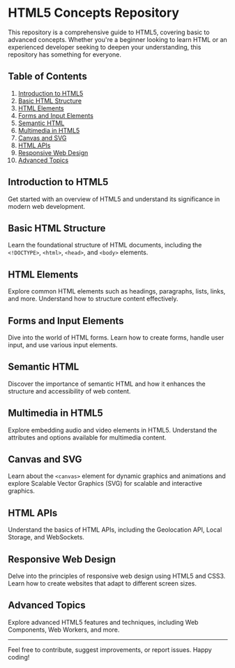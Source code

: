 # HTML5 Concepts Repository

This repository is a comprehensive guide to HTML5, covering basic to advanced concepts. Whether you're a beginner looking to learn HTML or an experienced developer seeking to deepen your understanding, this repository has something for everyone.

## Table of Contents

1. [Introduction to HTML5](#introduction-to-html5)
2. [Basic HTML Structure](#basic-html-structure)
3. [HTML Elements](#html-elements)
4. [Forms and Input Elements](#forms-and-input-elements)
5. [Semantic HTML](#semantic-html)
6. [Multimedia in HTML5](#multimedia-in-html5)
7. [Canvas and SVG](#canvas-and-svg)
8. [HTML APIs](#html-apis)
9. [Responsive Web Design](#responsive-web-design)
10. [Advanced Topics](#advanced-topics)

## Introduction to HTML5

Get started with an overview of HTML5 and understand its significance in modern web development.

## Basic HTML Structure

Learn the foundational structure of HTML documents, including the `<!DOCTYPE>`, `<html>`, `<head>`, and `<body>` elements.

## HTML Elements

Explore common HTML elements such as headings, paragraphs, lists, links, and more. Understand how to structure content effectively.

## Forms and Input Elements

Dive into the world of HTML forms. Learn how to create forms, handle user input, and use various input elements.

## Semantic HTML

Discover the importance of semantic HTML and how it enhances the structure and accessibility of web content.

## Multimedia in HTML5

Explore embedding audio and video elements in HTML5. Understand the attributes and options available for multimedia content.

## Canvas and SVG

Learn about the `<canvas>` element for dynamic graphics and animations and explore Scalable Vector Graphics (SVG) for scalable and interactive graphics.

## HTML APIs

Understand the basics of HTML APIs, including the Geolocation API, Local Storage, and WebSockets.

## Responsive Web Design

Delve into the principles of responsive web design using HTML5 and CSS3. Learn how to create websites that adapt to different screen sizes.

## Advanced Topics

Explore advanced HTML5 features and techniques, including Web Components, Web Workers, and more.

---

Feel free to contribute, suggest improvements, or report issues. Happy coding!



